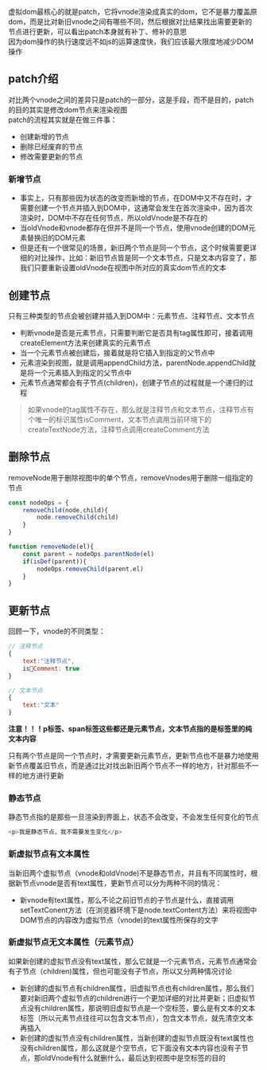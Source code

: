 虚拟dom最核心的就是patch，它将vnode渲染成真实的dom，它不是暴力覆盖原dom，而是比对新旧vnode之间有哪些不同，然后根据对比结果找出需要更新的节点进行更新，可以看出patch本身就有补丁、修补的意思  
因为dom操作的执行速度远不如js的运算速度快，我们应该最大限度地减少DOM操作
## patch介绍
对比两个vnode之间的差异只是patch的一部分，这是手段，而不是目的，patch的目的其实是修改dom节点来渲染视图  
patch的流程其实就是在做三件事：
* 创建新增的节点
* 删除已经废弃的节点
* 修改需要更新的节点
### 新增节点
* 事实上，只有那些因为状态的改变而新增的节点，在DOM中又不存在时，才需要创建一个节点并插入到DOM中，这通常会发生在首次渲染中，因为首次渲染时，DOM中不存在任何节点，所以oldVnode是不存在的  
* 当oldVnode和vnode都存在但并不是同一个节点，使用vnode创建的DOM元素替换旧的DOM元素
* 但是还有一个很常见的场景，新旧两个节点是同一个节点，这个时候需要更详细的对比操作，比如：新旧节点皆是同一个文本节点，只是文本内容变了，那我们只要重新设置oldVnode在视图中所对应的真实dom节点的文本
## 创建节点
只有三种类型的节点会被创建并插入到DOM中：元素节点、注释节点、文本节点  
* 判断vnode是否是元素节点，只需要判断它是否具有tag属性即可，接着调用createElement方法来创建真实的元素节点  
* 当一个元素节点被创建后，接着就是将它插入到指定的父节点中
* 元素渲染到视图，就是调用appendChild方法，parentNode.appendChild就是将一个元素插入到指定的父节点中  
* 元素节点通常都会有子节点(children)，创建子节点的过程就是一个递归的过程

>如果vnode的tag属性不存在，那么就是注释节点和文本节点，注释节点有个唯一的标识属性isComment，文本节点调用当前环境下的createTextNode方法，注释节点调用createComment方法  
## 删除节点
removeNode用于删除视图中的单个节点，removeVnodes用于删除一组指定的节点
````js
const nodeOps = {
    removeChild(node,child){
        node.removeChild(child)
    }
}

function removeNode(el){
    const parent = nodeOps.parentNode(el)
    if(isDef(parent)){
        nodeOps.removeChild(parent,el)
    }
}
````
## 更新节点
回顾一下，vnode的不同类型：
````js
// 注释节点
{
    text:"注释节点",
    isComment: true
}

// 文本节点
{
    text:"文本"
}
````
**注意！！！p标签、span标签这些都还是元素节点，文本节点指的是标签里的纯文本内容**

只有两个节点是同一个节点时，才需要更新元素节点，更新节点也不是暴力地使用新节点覆盖旧节点，而是通过比对找出新旧两个节点不一样的地方，针对那些不一样的地方进行更新  
### 静态节点
静态节点指的是那些一旦渲染到界面上，状态不会改变，不会发生任何变化的节点  
````js
<p>我是静态节点，我不需要发生变化</p>
````
### 新虚拟节点有文本属性
当新旧两个虚拟节点（vnode和oldVnode)不是静态节点，并且有不同属性时，根据新节点vnode是否有text属性，更新节点可以分为两种不同的情况：
* 新vnode有text属性，那么不论之前旧节点的子节点是什么，直接调用setTextConent方法（在浏览器环境下是node.textContent方法）来将视图中DOM节点的内容改为虚拟节点（vnode)的text属性所保存的文字

### 新虚拟节点无文本属性（元素节点）
如果新创建的虚拟节点没有text属性，那么它就是一个元素节点，元素节点通常会有子节点（children)属性，但也可能没有子节点，所以又分两种情况讨论
* 新创建的虚拟节点有children属性，旧虚拟节点也有children属性，那么我们要对新旧两个虚拟节点的children进行一个更加详细的对比并更新；旧虚拟节点没有children属性，那说明旧虚拟节点是一个空标签，要么是有文本的文本标签（所以元素节点往往可以包含文本节点），包含文本节点，就先清空文本再插入  
* 新创建的虚拟节点没有children属性，当新创建的虚拟节点既没有text属性也没有children属性，那么这就是个空节点，它下面没有文本内容也没有子节点，那oldVnode有什么就删什么，最后达到视图中是空标签的目的




